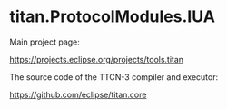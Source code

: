 # titan.ProtocolModules.IUA

Main project page:

https://projects.eclipse.org/projects/tools.titan

The source code of the TTCN-3 compiler and executor:

https://github.com/eclipse/titan.core
